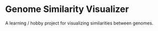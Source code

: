 
# Genome Similarity Visualizer

A learning / hobby project for visualizing similarities between genomes.
